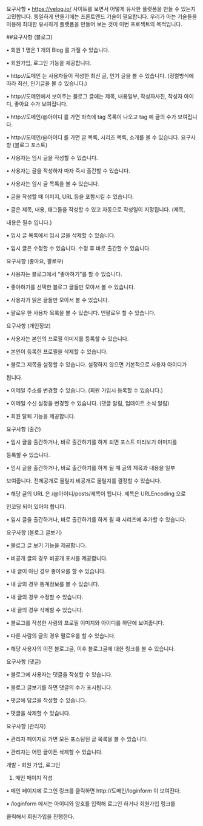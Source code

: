 요구사항
• https://velog.io/ 사이트를 보면서 어떻게 유사한 플랫폼을 만들 수 있는지
고민합니다. 동일하게 만들기에는 프론트엔드 기술이 필요합니다. 우리가 아는
기술들을 이용해 최대한 유사하게 플랫폼을 만들어 보는 것이 이번 프로젝트의
목적입니다.

##요구사항 (블로그)

• 회원 1 명은 1 개의 Blog 를 가질 수 있습니다.

• 회원가입, 로그인 기능을 제공합니다.

• http://도메인 는 사용자들이 작성한 최신 글, 인기 글을 볼 수 있습니다. (정렬방식에
따라 최신, 인기글을 볼 수 있습니다.)

• http://도메인에서 보여주는 블로그 글에는 제목, 내용일부, 작성자사진, 작성자
아이디, 좋아요 수가 보여집니다.

• http://도메인/@아이디 를 가면 좌측에 tag 목록이 나오고 tag 에 글의 수가
보여집니다.

• http://도메인/@아이디 를 가면 글 목록, 시리즈 목록, 소개를 볼 수 있습니다.
요구사항 (블로그 포스트)

• 사용자는 임시 글을 작성할 수 있습니다.

• 사용자는 글을 작성하자 마자 즉시 출간할 수 있습니다.

• 사용자는 임시 글 목록을 볼 수 있습니다.

• 글을 작성할 때 이미지, URL 등을 포함시킬 수 있습니다.

• 글은 제목, 내용, 태그들을 작성할 수 있고 자동으로 작성일이 지정됩니다. (제목,

내용은 필수 입니다.)

• 임시 글 목록에서 임시 글을 삭제할 수 있습니다.

• 임시 글은 수정할 수 있습니다. 수정 후 바로 출간할 수 있습니다.

요구사항 (좋아요, 팔로우)

• 사용자는 블로그에서 “좋아하기”를 할 수 있습니다.

• 좋아하기를 선택한 블로그 글들만 모아서 볼 수 있습니다.

• 사용자가 읽은 글들만 모아서 볼 수 있습니다.

• 팔로우 한 사용자 목록을 볼 수 있습니다. 언팔로우 할 수 있습니다.

요구사항 (개인정보)

• 사용자는 본인의 프로필 이미지를 등록할 수 있습니다.

• 본인이 등록한 프로필을 삭제할 수 있습니다.

• 블로그 제목을 설정할 수 있습니다. 설정하지 않으면 기본적으로 사용자 아이디가

됩니다.

• 이메일 주소를 변경할 수 있습니다. (회원 가입시 등록할 수 있습니다.)

• 이메일 수신 설정을 변경할 수 있습니다. (댓글 알림, 업데이트 소식 알림)

• 회원 탈퇴 기능을 제공합니다.

요구사항 (출간)

• 임시 글을 출간하거나, 바로 출간하기를 하게 되면 포스트 미리보기 이미지를

등록할 수 있습니다.

• 임시 글을 출간하거나, 바로 출간하기를 하게 될 때 글의 제목과 내용을 일부

보여줍니다. 전체공개로 올릴지 비공개로 올릴지를 결정할 수 있습니다.

• 해당 글의 URL 은 /@아이디/posts/제목이 됩니다. 제목은 URLEncoding 으로

인코딩 되어 있어야 합니다.

• 임시 글을 출간하거나, 바로 출간하기를 하게 될 때 시리즈에 추가할 수 있습니다.

요구사항 (블로그 글보기)

• 블로그 글 보기 기능을 제공합니다.

• 비공개 글의 경우 비공개 표시를 제공합니다.

• 내 글이 아닌 경우 좋아요를 할 수 있습니다.

• 내 글의 경우 통계정보를 볼 수 있습니다.

• 내 글의 경우 수정할 수 있습니다.

• 내 글의 경우 삭제할 수 있습니다.

• 블로그를 작성한 사람의 프로필 이미지와 아이디를 하단에 보여줍니다.

• 다른 사람의 글의 경우 팔로우를 할 수 있습니다.

• 해당 사용자의 이전 블로그글, 이후 블로그글에 대한 링크를 볼 수 있습니다.

요구사항 (댓글)

• 블로그에 사용자는 댓글을 작성할 수 있습니다.

• 블로그 글보기를 하면 댓글의 수가 표시됩니다.

• 댓글에 답글을 작성할 수 있습니다.

• 댓글을 삭제할 수 있습니다.

요구사항 (관리자)

• 관리자 페이지로 가면 모든 포스팅된 글 목록을 볼 수 있습니다.

• 관리자는 어떤 글이든 삭제할 수 있습니다.

개발 - 회원 가입, 로그인

1. 메인 페이지 작성

• 메인 페이지에 로그인 링크를 클릭하면 http://도메인/loginform 이 보여진다.

• /loginform 에서는 아이디와 암호를 입력해 로그인 하거나 회원가입 링크를

클릭해서 회원가입을 진행한다.

